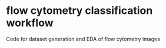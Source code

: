 # flow cytometry classification workflow
 Code for dataset generation and EDA of flow cytometry images
